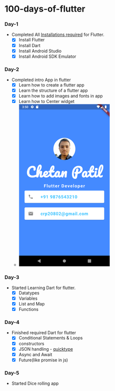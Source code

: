 # 100-days-of-flutter

### Day-1

-   Completed All [Installations required](https://docs.flutter.dev/get-started/install/windows) for Flutter.
    -   [x] Install Flutter
    -   [x] Install Dart
    -   [x] Install Android Studio
    -   [x] Install Android SDK Emulator

### Day-2

-   Completed intro App in flutter
    -   [x] Learn how to create a flutter app
    -   [x] Learn the structure of a flutter app
    -   [x] Learn how to add images and fonts in app
    -   [x] Learn how to Center widget
    -   <img src="images/introApp.png" alt="mobile screenshot" style="width: 300px;">

### Day-3

-   Started Learning Dart for flutter.
    -   [x] Datatypes
    -   [x] Variables
    -   [x] List and Map
    -   [x] Functions

### Day-4

-   Finished required Dart for flutter
    -   [x] Conditional Statements & Loops
    -   [x] constructors
    -   [x] JSON handling - [quicktype](https://quicktype.io/)
    -   [x] Async and Await
    -   [x] Future(like promise in js)

### Day-5 

- Started Dice rolling app

